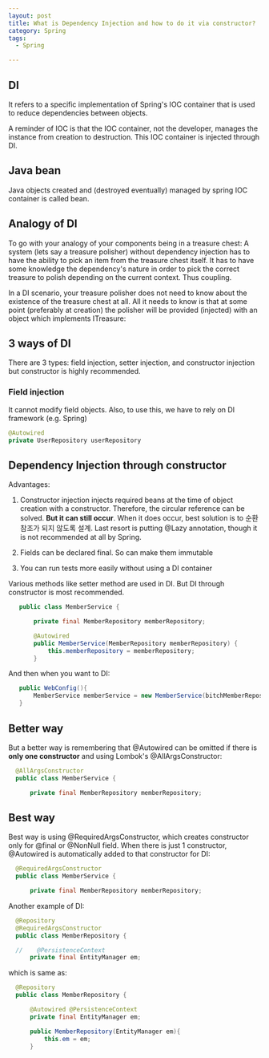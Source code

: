```yaml
---
layout: post
title: What is Dependency Injection and how to do it via constructor?
category: Spring
tags:
  - Spring

---
```

## DI
It refers to a specific implementation of Spring's IOC container
that is used to reduce dependencies between objects.

A reminder of IOC is that the IOC container, not the developer,
manages the instance from creation to destruction. This 
IOC container is injected through DI.

## Java bean
Java objects created and (destroyed eventually) managed by spring IOC container is called bean.

## Analogy of DI
To go with your analogy of your components being in a treasure chest: A system (lets say a treasure polisher) without dependency injection has to have the ability to pick an item from the treasure chest itself. It has to have some knowledge the dependency's nature in order to pick the correct treasure to polish depending on the current context. Thus coupling.

In a DI scenario, your treasure polisher does not need to know about the existence of the treasure chest at all. All it needs to know is that at some point (preferably at creation) the polisher will be provided (injected) with an object which implements ITreasure:

## 3 ways of DI
There are 3 types: field injection, setter injection, and constructor injection
but constructor is highly recommended.

### Field injection
It cannot modify field objects. Also, to use this, we have 
to rely on DI framework (e.g. Spring)
```java
@Autowired 
private UserRepository userRepository
```

## Dependency Injection through constructor
Advantages:
1) Constructor injection injects required beans at the time 
of object creation with a constructor. Therefore, the 
circular reference can be solved. **But it can still occur**.
When it does occur, best solution is to 순환참조가 되지 않도록 설계.
Last resort is putting @Lazy annotation, though it is not
recommended at all by Spring.

2) Fields can be declared final. So can make them immutable

3) You can run tests more easily without using a DI container 


Various methods like setter method are used in DI. But DI through constructor is most recommended.

 ```java
    public class MemberService {

        private final MemberRepository memberRepository;

        @Autowired
        public MemberService(MemberRepository memberRepository) {
            this.memberRepository = memberRepository;
        }
 ```
And then when you want to DI:

 ```java
    public WebConfig(){
        MemberService memberService = new MemberService(bitchMemberRepository);
    }
 ```
## Better way
But a better way is remembering that @Autowired can be omitted if there is **only one constructor** and using Lombok's @AllArgsConstructor:

  ```java
    @AllArgsConstructor
    public class MemberService {

        private final MemberRepository memberRepository;
  ```

## Best way
Best way is using @RequiredArgsConstructor, which creates constructor only for @final or @NonNull field. When there is just 1 constructor, @Autowired is automatically added to that constructor for DI:

  ```java
    @RequiredArgsConstructor
    public class MemberService {

        private final MemberRepository memberRepository;
  ```

Another example of DI:
  ```java
    @Repository
    @RequiredArgsConstructor
    public class MemberRepository {

    //    @PersistenceContext
        private final EntityManager em;
  ```
which is same as:
  ```java
    @Repository
    public class MemberRepository {

        @Autowired @PersistenceContext
        private final EntityManager em;

        public MemberRepository(EntityManager em){
            this.em = em;
        }
  ```

